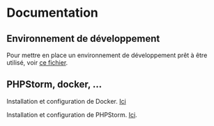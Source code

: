 # Documentation

## Environnement de développement

Pour mettre en place un environnement de développement prêt à être utilisé, voir [ce fichier](./dev_setup.md).

## PHPStorm, docker, ...

Installation et configuration de Docker. [Ici](./tool_Docker.md)

Installation et configuration de PHPStorm. [Ici](./tool_PHPStorm.md).

